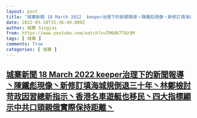 ```yaml
---
layout: post
title: "城寨新聞 18 March 2022  keeper治理下的新聞報導丶陳鐵彪現像丶新修訂填海城規倒退三十年丶林鄭檢討苛政因習總新指示丶香港名車遊艇也移民丶四大指標顯示中共口頭親俄實際保持距離丶"
date: 2022-03-18T15:36:49.000Z
author: 城寨 Singjai
from: https://www.youtube.com/watch?v=TM0dK778z9M
tags: [ 城寨 ]
comments: True
categories: [ 城寨 ]
---
```

<!--1647617809000-->
[城寨新聞 18 March 2022  keeper治理下的新聞報導丶陳鐵彪現像丶新修訂填海城規倒退三十年丶林鄭檢討苛政因習總新指示丶香港名車遊艇也移民丶四大指標顯示中共口頭親俄實際保持距離丶](https://www.youtube.com/watch?v=TM0dK778z9M)
------

<div>

</div>
